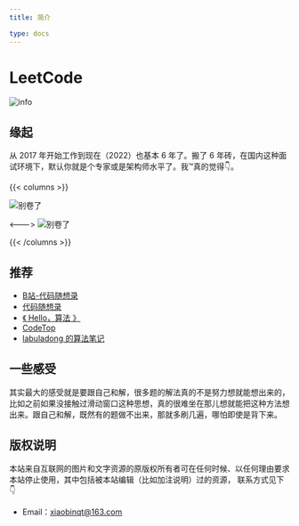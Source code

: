 ```yaml
---
title: 简介

type: docs
---
```


# LeetCode

![info](https://cdn.xiaobinqt.cn/xiaobinqt.io/20220326/750cc88f8c434944af5eec1c38b02b51.png)

## 缘起

从 2017 年开始工作到现在（2022）也基本 6 年了。搬了 6 年砖，在国内这种面试环境下，默认你就是个专家或是架构师水平了。我™真的觉得👇。

[//]: # ({{< columns >}})

[//]: # (![CTRLCV]&#40;https://cdn.xiaobinqt.cn/xiaobinqt.io/20221222/78b798961997468a8caeb3ecb8dc0921.png 'CTRLCV'&#41;)

[//]: # ()

[//]: # (<--->)

[//]: # ()

[//]: # (![CV工程师]&#40;https://cdn.xiaobinqt.cn/xiaobinqt.io/20221215/3c16037e9aac4bfe9dc0400fa2c3ee01.png 'CV工程师'&#41;)

[//]: # ()

[//]: # ({{< /columns >}})

[//]: # ()

[//]: # (现在面试实在是太卷了，除了问底层实现，还有必问的就是算法题。从刚开始的让写一个「二分查找」，「冒泡排序」到现在的「二叉树最大数字所在的深度」，「输入一个链表，求解链表中环的长度」我™真的觉得👇)

{{< columns >}}

![别卷了](https://cdn.xiaobinqt.cn/xiaobinqt.io/20221222/05335d157661480dab35fad57a965f40.png '别卷了')

<--->
![别卷了](https://cdn.xiaobinqt.cn/xiaobinqt.io/20221222/9d0f981aa1b84d02995597aa4576284d.png '别卷了')

{{< /columns >}}

## 推荐

+ [B站-代码随想录](https://www.bilibili.com/video/BV1SL4y1N7mV)
+ [代码随想录](https://programmercarl.com/)
+ [《 Hello，算法 》](https://www.hello-algo.com/)
+ [CodeTop](https://codetop.cc/home)
+ [labuladong 的算法笔记](https://labuladong.github.io/algo/home/)

## 一些感受

其实最大的感受就是要跟自己和解，很多题的解法真的不是努力想就能想出来的，比如之前如果没接触过滑动窗口这种思想，真的很难坐在那儿想就能把这种方法想出来。跟自己和解，既然有的题做不出来，那就多刷几遍，哪怕即使是背下来。

## 版权说明

本站来自互联网的图片和文字资源的原版权所有者可在任何时候、以任何理由要求本站停止使用，其中包括被本站编辑（比如加注说明）过的资源， 联系方式见下👇

+ Email：[xiaobinqt@163.com](mailto:xiaobinqt@163.com)

